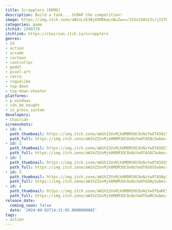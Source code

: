```yaml
---
title: Scrapplers [DEMO]
description: Build a tank... SCRAP the competition!
image: https://img.itch.zone/aW1nLzE3NjA5MDkwLnBuZw==/315x250%23c/jISTbA.png
categories: game
itchid: 2940378
itchlink: https://chairian.itch.io/scrapplers
genres:
- 2d
- action
- arcade
- cartoon
- controller
- godot
- pixel-art
- retro
- roguelike
- top-down
- top-down-shooter
platforms:
- p_windows
- can_be_bought
- in_press_system
developers:
- Chairian
screenshots:
- id: 0
  path_thumbnail: https://img.itch.zone/aW1hZ2UvMjk0MDM3OC8xNzYwOTA5Ni5wbmc=/347x500/HMY8yT.png
  path_full: https://img.itch.zone/aW1hZ2UvMjk0MDM3OC8xNzYwOTA5Ni5wbmc=/original/UQ0186.png
- id: 1
  path_thumbnail: https://img.itch.zone/aW1hZ2UvMjk0MDM3OC8xNzYwOTA5OC5wbmc=/347x500/9uRqyl.png
  path_full: https://img.itch.zone/aW1hZ2UvMjk0MDM3OC8xNzYwOTA5OC5wbmc=/original/TQvtI%2B.png
- id: 2
  path_thumbnail: https://img.itch.zone/aW1hZ2UvMjk0MDM3OC8xNzYwOTA5OS5wbmc=/347x500/k77zTS.png
  path_full: https://img.itch.zone/aW1hZ2UvMjk0MDM3OC8xNzYwOTA5OS5wbmc=/original/mKZO42.png
- id: 3
  path_thumbnail: https://img.itch.zone/aW1hZ2UvMjk0MDM3OC8xNzYwOTA5Ny5wbmc=/347x500/2BXWqj.png
  path_full: https://img.itch.zone/aW1hZ2UvMjk0MDM3OC8xNzYwOTA5Ny5wbmc=/original/rWM%2BXn.png
- id: 4
  path_thumbnail: https://img.itch.zone/aW1hZ2UvMjk0MDM3OC8xNzYwOTEwMC5wbmc=/347x500/dHbBRw.png
  path_full: https://img.itch.zone/aW1hZ2UvMjk0MDM3OC8xNzYwOTEwMC5wbmc=/original/zBJLkK.png
release_date:
  coming_soon: false
  date: '2024-09-02T14:31:05.000000000Z'
tags:
- action
---
```


